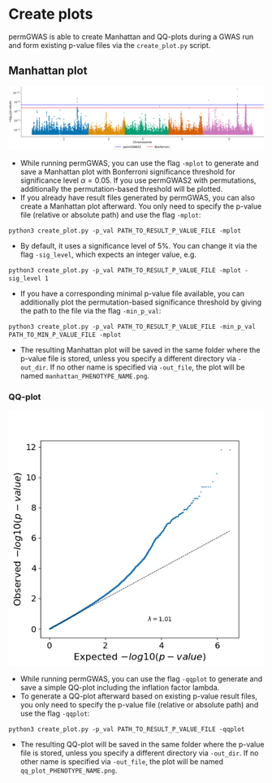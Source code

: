 # Create plots

permGWAS is able to create Manhattan and QQ-plots during a GWAS run and form existing p-value files via the 
`create_plot.py` script.

## Manhattan plot
<img src="manhattan.png">

- While running permGWAS, you can use the flag `-mplot` to generate and save a Manhattan plot with Bonferroni 
significance threshold for significance level $\alpha=0.05$. If you use permGWAS2 with permutations, additionally the 
permutation-based threshold will be plotted.
- If you already have result files generated by permGWAS, you can also create a Manhattan plot afterward. You only need 
to specify the p-value file (relative or absolute path) and use the flag `-mplot`:
```shell
python3 create_plot.py -p_val PATH_TO_RESULT_P_VALUE_FILE -mplot
```
- By default, it uses a significance level of 5%. You can change it via the flag `-sig_level`, which expects an integer 
value, e.g. 
```shell
python3 create_plot.py -p_val PATH_TO_RESULT_P_VALUE_FILE -mplot -sig_level 1
```
- If you have a corresponding minimal p-value file available, you can additionally plot the permutation-based significance 
threshold by giving the path to the file via the flag `-min_p_val`:
```shell
python3 create_plot.py -p_val PATH_TO_RESULT_P_VALUE_FILE -min_p_val PATH_TO_MIN_P_VALUE_FILE -mplot
```
- The resulting Manhattan plot will be saved in the same folder where the p-value file is stored, unless you specify a 
different directory via `-out_dir`. If no other name is specified via `-out_file`, the plot will be named 
`manhattan_PHENOTYPE_NAME.png`. 


### QQ-plot
<img src="qq_plot.png">

- While running permGWAS, you can use the flag `-qqplot` to generate and save a simple QQ-plot including the inflation 
factor lambda.
- To generate a QQ-plot afterward based on existing p-value result files, you only need to specify the p-value file 
(relative or absolute path) and use the flag `-qqplot`:
```shell
python3 create_plot.py -p_val PATH_TO_RESULT_P_VALUE_FILE -qqplot
```
- The resulting QQ-plot will be saved in the same folder where the p-value file is stored, unless you specify a 
different directory via `-out_dir`. If no other name is specified via `-out_file`, the plot will be named 
`qq_plot_PHENOTYPE_NAME.png`. 